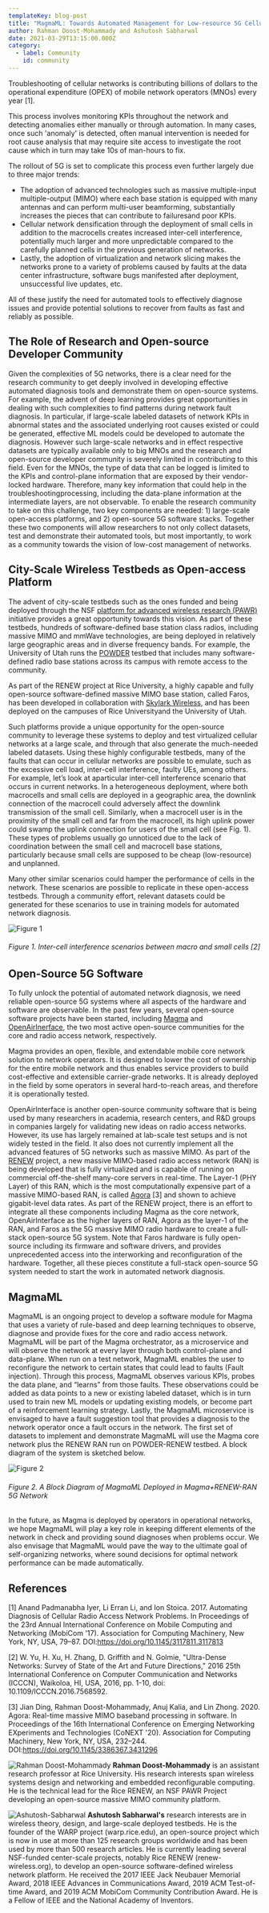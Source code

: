 ```yaml
---
templateKey: blog-post
title: "MagmaML: Towards Automated Management for Low-resource 5G Cellular Network Deployments"
author: Rahman Doost-Mohammady and Ashutosh Sabharwal
date: 2021-03-29T13:15:00.000Z
category:
  - label: Community
    id: community
---
```


Troubleshooting of cellular networks is contributing billions of dollars to the operational expenditure (OPEX) of mobile network operators (MNOs) every year [1].

This process involves monitoring KPIs throughout the network and detecting anomalies either manually or through automation. In many cases, once such 'anomaly' is detected, often manual intervention is needed for root cause analysis that may require site access to investigate the root cause which in turn may take 10s of man-hours to fix.

The rollout of 5G is set to complicate this process even further largely due to three major trends:

* The adoption of advanced technologies such as massive multiple-input multiple-output (MIMO) where each base station is equipped with many antennas and can perform multi-user beamforming, substantially increases the pieces that can contribute to failuresand poor KPIs.
* Cellular network densification through the deployment of small cells in addition to the macrocells creates increased inter-cell interference, potentially much larger and more unpredictable compared to the carefully planned cells in the previous generation of networks.
* Lastly, the adoption of virtualization and network slicing makes the networks prone to a variety of problems caused by faults at the data center infrastructure, software bugs manifested after deployment, unsuccessful live updates, etc.

All of these justify the need for automated tools to effectively diagnose issues and provide potential solutions to recover from faults as fast and reliably as possible.

## The Role of Research and Open-source Developer Community

Given the complexities of 5G networks, there is a clear need for the research community to get deeply involved in developing effective automated diagnosis tools and demonstrate them on open-source systems. For example, the advent of deep learning provides great opportunities in dealing with such complexities to find patterns during network fault diagnosis. In particular, if large-scale labeled datasets of network KPIs in abnormal states and the associated underlying root causes existed or could be generated, effective ML models could be developed to automate the diagnosis. However such large-scale networks and in effect respective datasets are typically available only to big MNOs and the research and open-source developer community is severely limited in contributing to this field.  Even for the MNOs, the type of data that can be logged is limited to the KPIs and control-plane information that are exposed by their vendor-locked hardware. Therefore, many key information that could help in the troubleshootingprocessing, including the data-plane information at the intermediate layers, are not observable. To enable the research community to take on this challenge, two key components are needed: 1) large-scale open-access platforms, and 2) open-source 5G software stacks. Together these two components will allow researchers to not only collect datasets, test and demonstrate their automated tools, but most importantly, to work as a community towards the vision of low-cost management of networks.

## City-Scale Wireless Testbeds as Open-access Platform

The advent of city-scale testbeds such as the ones funded and being deployed through the NSF [platform for advanced wireless research (PAWR)](https://advancedwireless.org/) initiative provides a great opportunity towards this vision. As part of these testbeds, hundreds of software-defined base station class radios, including massive MIMO and mmWave technologies, are being deployed in relatively large geographic areas and in diverse frequency bands. For example, the University of Utah runs the [POWDER](https://powderwireless.net/) testbed that includes many software-defined radio base stations across its campus with remote access to the community.

As part of the RENEW project at Rice University, a highly capable and fully open-source software-defined massive MIMO base station, called Faros, has been developed in collaboration with [Skylark Wireless](https://skylarkwireless.com/), and has been deployed on the campuses of Rice Universityand the University of Utah.

Such platforms provide a unique opportunity for the open-source community to leverage these systems to deploy and test virtualized cellular networks at a large scale, and through that also generate the much-needed labeled datasets. Using these highly configurable testbeds, many of the faults that can occur in cellular networks are possible to emulate, such as the excessive cell load, inter-cell interference, faulty UEs, among others. For example, let’s look at aparticular inter-cell interference scenario that occurs in current networks. In a heterogeneous deployment, where both macrocells and small cells are deployed in a geographic area, the downlink connection of the macrocell could adversely affect the downlink transmission of the small cell. Similarly, when a macrocell user is in the proximity of the small cell and far from the macrocell, its high uplink power could swamp the uplink connection for users of the small cell (see Fig. 1). These types of problems usually go unnoticed due to the lack of coordination between the small cell and macrocell base stations, particularly because small cells are supposed to be cheap (low-resource) and unplanned.

Many other similar scenarios could hamper the performance of cells in the network. These scenarios are possible to replicate in these open-access testbeds. Through a community effort, relevant datasets could be generated for these scenarios to use in training models for automated network diagnosis.

![Figure 1](/users/helen/repositories/pictures/Figure-1.png "Figure-1")
###### Figure 1. Inter-cell interference scenarios between macro and small cells [2]

## Open-Source 5G Software

To fully unlock the potential of automated network diagnosis, we need reliable open-source 5G systems where all aspects of the hardware and software are observable. In the past few years, several open-source software projects have been started, including [Magma](https://connectivity.fb.com/magma/) and [OpenAirInerface](https://openairinterface.org/), the two most active open-source communities for the core and radio access network, respectively.

Magma provides an open, flexible, and extendable mobile core network solution to network operators. It is designed to lower the cost of ownership for the entire mobile network and thus enables service providers to build cost-effective and extensible carrier-grade networks. It is already deployed in the field by some operators in several hard-to-reach areas, and therefore it is operationally tested.

OpenAirInterface is another open-source community software that is being used by many researchers in academia, research centers, and R&D groups in companies largely for validating new ideas on radio access networks. However, its use has largely remained at lab-scale test setups and is not widely tested in the field. It also does not currently implement all the advanced features of 5G networks such as massive MIMO. As part of the [RENEW](https://renew-wireless.org/) project, a new massive MIMO-based radio access network (RAN) is being developed that is fully virtualized and is capable of running on commercial off-the-shelf many-core servers in real-time. The Layer-1 (PHY Layer) of this RAN, which is the most computationally expensive part of a massive MIMO-based RAN, is called [Agora](https://www.github.com/jianding17/agora) [3] and shown to achieve gigabit-level data rates. As part of the RENEW project, there is an effort to integrate all these components including Magma as the core network, OpenAirInterface as the higher layers of RAN, Agora as the layer-1 of the RAN, and Faros as the 5G massive MIMO radio hardware to create a full-stack open-source 5G system. Note that Faros hardware is fully open-source including its firmware and software drivers, and provides unprecedented access into the interworking and reconfiguration of the hardware. Together, all these pieces constitute a full-stack open-source 5G system needed to start the work in automated network diagnosis.


## MagmaML

MagmaML is an ongoing project to develop a software module for Magma that uses a variety of rule-based and deep learning techniques to observe, diagnose and provide fixes for the core and radio access network. MagmaML will be part of the Magma orchestrator, as a microservice and will observe the network at every layer through both control-plane and data-plane. When run on a test network, MagmaML enables the user to reconfigure the network to certain states that could lead to faults (Fault injection). Through this process, MagmaML observes various KPIs, probes the data plane, and “learns” from those faults. These observations could be added as data points to a new or existing labeled dataset, which is in turn used to train new ML models or updating existing models, or become part of a reinforcement learning strategy. Lastly, the MagmaML microservice is envisaged to have a fault suggestion tool that provides a diagnosis to the network operator once a fault occurs in the network. The first set of datasets to implement and demonstrate MagmaML will use the Magma core network plus the RENEW RAN run on POWDER-RENEW testbed. A block diagram of the system is sketched below.

![Figure 2](/users/helen/repositories/pictures/Figure-2.png "Figure-2")
###### Figure 2. A Block Diagram of MagmaML Deployed in Magma+RENEW-RAN 5G Network

In the future, as Magma is deployed by operators in operational networks, we hope MagmaML will play a key role in keeping different elements of the network in check and providing sound diagnoses when problems occur. We also envisage that MagmaML would pave the way to the ultimate goal of self-organizing networks, where sound decisions for optimal network performance can be made automatically.

## References

[1] Anand Padmanabha Iyer, Li Erran Li, and Ion Stoica. 2017. Automating Diagnosis of Cellular Radio Access Network Problems. In Proceedings of the 23rd Annual International Conference on Mobile Computing and Networking (MobiCom '17). Association for Computing Machinery, New York, NY, USA, 79–87. DOI:https://doi.org/10.1145/3117811.3117813

[2] W. Yu, H. Xu, H. Zhang, D. Griffith and N. Golmie, "Ultra-Dense Networks: Survey of State of the Art and Future Directions," 2016 25th International Conference on Computer Communication and Networks (ICCCN), Waikoloa, HI, USA, 2016, pp. 1-10, doi: 10.1109/ICCCN.2016.7568592.

[3] Jian Ding, Rahman Doost-Mohammady, Anuj Kalia, and Lin Zhong. 2020. Agora: Real-time massive MIMO baseband processing in software. In Proceedings of the 16th International Conference on Emerging Networking EXperiments and Technologies (CoNEXT '20). Association for Computing Machinery, New York, NY, USA, 232–244. DOI:https://doi.org/10.1145/3386367.3431296

![Rahman Doost-Mohammady](/users/helen/repositories/pictures/Rahman-Doost-Mohammady.png "Rahman-Doost-Mohammady") **Rahman Doost-Mohammady** is an assistant research professor at Rice University. His research interests span wireless systems design and networking and embedded reconfigurable computing. He is the technical lead for the Rice RENEW, an NSF PAWR Project developing an open-source massive MIMO community platform.

![Ashutosh-Sabharwal](/users/helen/repositories/pictures/Ashutosh-Sabharwal.png "Ashutosh-Sabharwal") **Ashutosh Sabharwal's** research interests are in wireless theory, design, and large-scale deployed testbeds. He is the founder of the WARP project (warp.rice.edu), an open-source project which is now in use at more than 125 research groups worldwide and has been used by more than 500 research articles. He is currently leading several NSF-funded center-scale projects, notably Rice RENEW (renew-wireless.org), to develop an open-source software-defined wireless network platform. He received the 2017 IEEE Jack Neubauer Memorial Award, 2018 IEEE Advances in Communications Award, 2019 ACM Test-of-time Award, and 2019 ACM MobiCom Community Contribution Award. He is a Fellow of IEEE and the National Academy of Inventors.